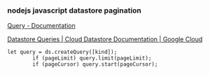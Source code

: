 ### nodejs javascript datastore pagination


[Query - Documentation](https://googleapis.dev/nodejs/datastore/latest/Query.html#start "Query - Documentation")



[Datastore Queries | Cloud Datastore Documentation | Google Cloud](https://cloud.google.com/datastore/docs/concepts/queries#datastore-datastore-cursor-paging-nodejs "Datastore Queries  |  Cloud Datastore Documentation  |  Google Cloud")


 

```
let query = ds.createQuery([kind]);
        if (pageLimit) query.limit(pageLimit);
        if (pageCursor) query.start(pageCursor);
```
